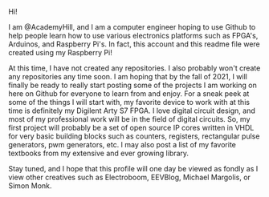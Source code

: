Hi! 

I am @AcademyHill, and I am a computer engineer hoping to use Github to help people learn how to use various electronics platforms such as FPGA's, Arduinos,
and Raspberry Pi's. In fact, this account and this readme file were created using my Raspberry Pi!

At this time, I have not created any repositories. I also probably won't create any repositories any time soon. I am hoping that by the fall of 2021, I will 
finally be ready to really start posting some of the projects I am working on here on Github for everyone to learn from and enjoy. For a sneak peek at some of
the things I will start with, my favorite device to work with at this time is definitely my Digilent Arty S7 FPGA. I love digital circuit design, and most of
my professional work will be in the field of digital circuits. So, my first project will probably be a set of open source IP cores written in VHDL for very 
basic building blocks such as counters, registers, rectangular pulse generators, pwm generators, etc. I may also post a list of my favorite textbooks from my
extensive and ever growing library.

Stay tuned, and I hope that this profile will one day be viewed as fondly as I view other creatives such as Electroboom, EEVBlog, Michael Margolis, or Simon Monk. 
